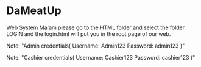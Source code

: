 # DaMeatUp
 Web System
Ma'am please go to the HTML folder and select the folder LOGIN and the login.html will put you in the root page of our web.

Note: "Admin credentials(
        Username: Admin123
        Password: admin123
)"

Note: "Cashier credentials(
Username: Cashier123
Password: cashier123
)"
